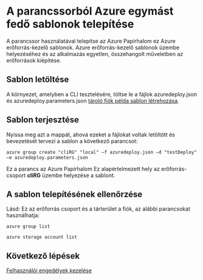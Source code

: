 <properties
    pageTitle="A parancssorból Azure egymást fedő sablonok telepítése |} Microsoft Azure"
    description="Útmutató a sablonok a ClientVM belül vagy azt követően, hogy a virtuális Magánhálózati használatával csatlakozhat az Azure Papírhalom platformok parancssori felület (CLI) használatával."
    services="azure-stack"
    documentationCenter=""
    authors="heathl17"
    manager="byronr"
    editor=""/>

<tags
    ms.service="azure-stack"
    ms.workload="na"
    ms.tgt_pltfrm="na"
    ms.devlang="na"
    ms.topic="article"
    ms.date="09/26/2016"
    ms.author="helaw"/>

# <a name="deploy-templates-in-azure-stack-using-the-command-line"></a>A parancssorból Azure egymást fedő sablonok telepítése

A parancssor használatával telepítse az Azure Papírhalom ez Azure erőforrás-kezelő sablonok. Azure erőforrás-kezelő sablonok üzembe helyezéséhez és az alkalmazás egyetlen, összehangolt műveletben az erőforrások kiépítése.

## <a name="download-template"></a>Sablon letöltése        
A környezet, amelyben a CLI tesztelésére, töltse le a fájlok azuredeploy.json és azuredeploy.parameters.json [tároló fiók példa sablon létrehozása](https://github.com/Azure/AzureStack-QuickStart-Templates/tree/master/101-create-storage-account).

## <a name="deploy-template"></a>Sablon terjesztése
Nyissa meg azt a mappát, ahová ezeket a fájlokat voltak letöltött és bevezetését tervezi a sablon a következő parancsot:

    azure group create "cliRG" "local" –f azuredeploy.json –d "testDeploy" –e azuredeploy.parameters.json

Ez a parancs az Azure Papírhalom Ez alapértelmezett hely az erőforrás-csoport **cliRG** üzembe helyezése a sablont.

## <a name="validate-template-deployment"></a>A sablon telepítésének ellenőrzése
Lásd: Ez az erőforrás csoport és a tárterület a fiók, az alábbi parancsokat használhatja:

    azure group list

    azure storage account list

## <a name="next-steps"></a>Következő lépések

[Felhasználói engedélyek kezelése](azure-stack-manage-permissions.md)
